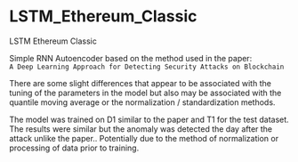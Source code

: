 # LSTM_Ethereum_Classic
LSTM Ethereum Classic

Simple RNN Autoencoder based on the method used in the paper: <br>
 `A Deep Learning Approach for Detecting Security Attacks on Blockchain`
 
 There are some slight differences that appear to be associated with the tuning of the parameters in the model but also may be associated with the quantile moving average or the normalization / standardization methods.

The model was trained on D1 similar to the paper and T1 for the test dataset. The results were similar but the anomaly was detected the day after the attack unlike the paper..
Potentially due to the method of normalization or processing of data prior to training.
